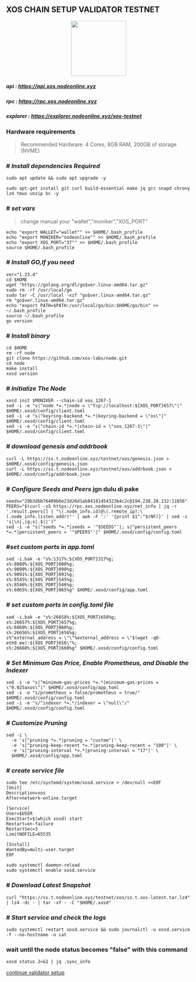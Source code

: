 ## **XOS CHAIN SETUP VALIDATOR TESTNET**

<p align= "center">
<img src="https://avatars.githubusercontent.com/u/189432645?s=200&v=4" "width="250" height="150" /><b\>

##### api      : https://api.xos.nodeonline.xyz
##### rpc      : https://rpc.xos.nodeonline.xyz
##### explorer : https://explorer.nodeonline.xyz/xos-testnet




### Hardware requirements
> Recommended Hardware: 4 Cores, 8GB RAM, 200GB of storage (NVME)




### # _Install dependencies Required_
```
sudo apt update && sudo apt upgrade -y
```
```
sudo apt-get install git curl build-essential make jq gcc snapd chrony lz4 tmux unzip bc -y
```


### # _set vars_
> change manual your "wallet","moniker","XOS_PORT" 
```
echo "export WALLET="wallet"" >> $HOME/.bash_profile
echo "export MONIKER="nodeonline"" >> $HOME/.bash_profile
echo "export XOS_PORT="37"" >> $HOME/.bash_profile
source $HOME/.bash_profile
```


### # _Install GO,If you need_ 
```
ver="1.23.4"
cd $HOME
wget "https://golang.org/dl/go$ver.linux-amd64.tar.gz"
sudo rm -rf /usr/local/go
sudo tar -C /usr/local -xzf "go$ver.linux-amd64.tar.gz"
rm "go$ver.linux-amd64.tar.gz"
echo "export PATH=$PATH:/usr/local/go/bin:$HOME/go/bin" >> ~/.bash_profile
source ~/.bash_profile
go version
```

### # _Install binary_ 
```
cd $HOME
rm -rf node
git clone https://github.com/xos-labs/node.git
cd node
make install
xosd version
```

### # _Initialize The Node_ 
```
xosd init $MONIKER --chain-id xos_1267-1
sed -i -e "s|^node *=.*|node = \"tcp://localhost:${XOS_PORT}657\"|" $HOME/.xosd/config/client.toml
sed -i -e "s|^keyring-backend *=.*|keyring-backend = \"os\"|" $HOME/.xosd/config/client.toml
sed -i -e "s|^chain-id *=.*|chain-id = \"xos_1267-1\"|" $HOME/.xosd/config/client.toml
```

### # _download genesis and addrbook_
```
curl -L https://ss.t.nodeonline.xyz/testnet/xos/genesis.json > $HOME/.xosd/config/genesis.json
curl -L https://ss.t.nodeonline.xyz/testnet/xos/addrbook.json > $HOME/.xosd/config/addrbook.json
```

### # _Configure Seeds and Peers_  jgn dulu di pake
```
seeds="29b3dbb76409b6e23d26d1ab84181454323b4c2c@194.238.28.132:11656"
PEERS="$(curl -sS https://rpc.xos.nodeonline.xyz/net_info | jq -r '.result.peers[] | "\(.node_info.id)@\(.remote_ip):\(.node_info.listen_addr)"' | awk -F ':' '{print $1":"$(NF)}' | sed -z 's|\n|,|g;s|.$||')"
sed -i -e "s|^seeds *=.*|seeds = '"$SEEDS"'|; s|^persistent_peers *=.*|persistent_peers = '"$PEERS"'|" $HOME/.xosd/config/config.toml
```

### #_set custom ports in app.toml_
```
sed -i.bak -e "s%:1317%:${XOS_PORT}317%g;
s%:8080%:${XOS_PORT}080%g;
s%:9090%:${XOS_PORT}090%g;
s%:9091%:${XOS_PORT}091%g;
s%:8545%:${XOS_PORT}545%g;
s%:8546%:${XOS_PORT}546%g;
s%:6065%:${XOS_PORT}065%g" $HOME/.xosd/config/app.toml
```

### # _set custom ports in config.toml file_
```
sed -i.bak -e "s%:26658%:${XOS_PORT}658%g;
s%:26657%:${XOS_PORT}657%g;
s%:6060%:${XOS_PORT}060%g;
s%:26656%:${XOS_PORT}656%g;
s%^external_address = \"\"%external_address = \"$(wget -qO- eth0.me):${XOS_PORT}656\"%;
s%:26660%:${XOS_PORT}660%g" $HOME/.xosd/config/config.toml
```

### # _Set Minimum Gas Price, Enable Prometheus, and Disable the Indexer_ 
```
sed -i -e "s|^minimum-gas-prices *=.*|minimum-gas-prices = \"0.025axos\"|" $HOME/.xosd/config/app.toml
sed -i -e "s/prometheus = false/prometheus = true/" $HOME/.xosd/config/config.toml
sed -i -e "s/^indexer *=.*/indexer = \"null\"/" $HOME/.xosd/config/config.toml
```

### # _Customize Pruning_ 
```
sed -i \
  -e 's|^pruning *=.*|pruning = "custom"|' \
  -e 's|^pruning-keep-recent *=.*|pruning-keep-recent = "100"|' \
  -e 's|^pruning-interval *=.*|pruning-interval = "17"|' \
  $HOME/.xosd/config/app.toml
```

### # _create service file_ 
```
sudo tee /etc/systemd/system/xosd.service > /dev/null <<EOF
[Unit]
Description=xos
After=network-online.target

[Service]
User=$USER
ExecStart=$(which xosd) start
Restart=on-failure
RestartSec=3
LimitNOFILE=65535

[Install]
WantedBy=multi-user.target
EOF

sudo systemctl daemon-reload
sudo systemctl enable xosd.service
```


### # _Download Latest Snapshot_
```
curl "https://ss.t.nodeonline.xyz/testnet/xos/ss.t.xos-latest.tar.lz4" | lz4 -dc - | tar -xf - -C "$HOME/.xosd"
```



### # _Start service and check the logs_ 
```
sudo systemctl restart xosd.service && sudo journalctl -u xosd.service -f --no-hostname -o cat
```

### wait until the node status becomes "false" with this command
```
xosd status 2>&1 | jq .sync_info
```

[continue validator setup](https://github.com/nodeonline/testnet-node-runner/blob/main/xos/cli%20cheatsheet.md)
